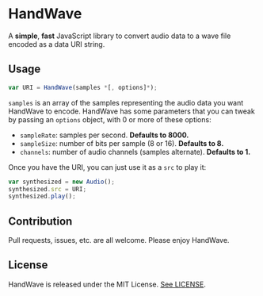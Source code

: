 HandWave
========

A **simple**, **fast** JavaScript library to convert audio data to a wave file encoded as a data URI string.

## Usage

```javascript
var URI = HandWave(samples *[, options]*);
```

`samples` is an array of the samples representing the audio data you want HandWave to encode. HandWave has some parameters that you can tweak by passing an `options` object, with 0 or more of these options:

* `sampleRate`: samples per second. **Defaults to 8000.**
* `sampleSize`: number of bits per sample (8 or 16). **Defaults to 8.**
* `channels`: number of audio channels (samples alternate). **Defaults to 1.**

Once you have the URI, you can just use it as a `src` to play it:

```javascript
var synthesized = new Audio();
synthesized.src = URI;
synthesized.play();
```

## Contribution

Pull requests, issues, etc. are all welcome. Please enjoy HandWave.

## License

HandWave is released under the MIT License. [See LICENSE](LICENSE).
